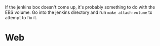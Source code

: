If the jenkins box doesn't come up, it's probably something to do with the EBS volume.
Go into the jenkins directory and run `make attach-volume` to attempt to fix it.

# Web #
